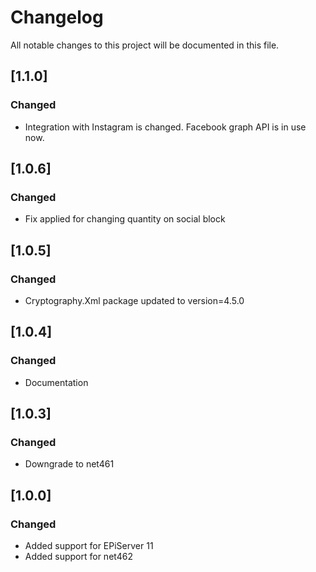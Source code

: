 # Changelog

All notable changes to this project will be documented in this file.

## [1.1.0]

### Changed
- Integration with Instagram is changed. Facebook graph API is in use now. 

## [1.0.6]

### Changed
- Fix applied for changing quantity on social block

## [1.0.5]

### Changed
- Cryptography.Xml package updated to version=4.5.0

## [1.0.4]

### Changed
- Documentation

## [1.0.3]

### Changed
- Downgrade to net461

## [1.0.0]

### Changed
- Added support for EPiServer 11
- Added support for net462
